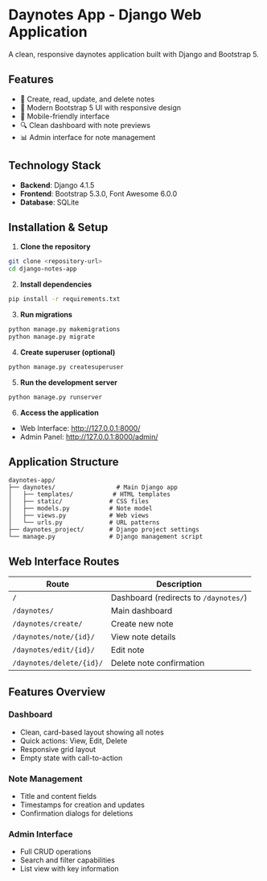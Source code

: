 # Daynotes App - Django Web Application

A clean, responsive daynotes application built with Django and Bootstrap 5.

## Features

- 📝 Create, read, update, and delete notes
- 🎨 Modern Bootstrap 5 UI with responsive design
- 📱 Mobile-friendly interface
- 🔍 Clean dashboard with note previews
- 📊 Admin interface for note management

## Technology Stack

- **Backend**: Django 4.1.5
- **Frontend**: Bootstrap 5.3.0, Font Awesome 6.0.0
- **Database**: SQLite

## Installation & Setup

1. **Clone the repository**
```bash
git clone <repository-url>
cd django-notes-app
```

2. **Install dependencies**
```bash
pip install -r requirements.txt
```

3. **Run migrations**
```bash
python manage.py makemigrations
python manage.py migrate
```

4. **Create superuser (optional)**
```bash
python manage.py createsuperuser
```

5. **Run the development server**
```bash
python manage.py runserver
```

6. **Access the application**
- Web Interface: http://127.0.0.1:8000/
- Admin Panel: http://127.0.0.1:8000/admin/

## Application Structure

```
daynotes-app/
├── daynotes/                 # Main Django app
│   ├── templates/           # HTML templates
│   ├── static/             # CSS files
│   ├── models.py           # Note model
│   ├── views.py            # Web views
│   └── urls.py             # URL patterns
├── daynotes_project/       # Django project settings
└── manage.py               # Django management script
```

## Web Interface Routes

| Route | Description |
|-------|-------------|
| `/` | Dashboard (redirects to `/daynotes/`) |
| `/daynotes/` | Main dashboard |
| `/daynotes/create/` | Create new note |
| `/daynotes/note/{id}/` | View note details |
| `/daynotes/edit/{id}/` | Edit note |
| `/daynotes/delete/{id}/` | Delete note confirmation |

## Features Overview

### Dashboard
- Clean, card-based layout showing all notes
- Quick actions: View, Edit, Delete
- Responsive grid layout
- Empty state with call-to-action

### Note Management
- Title and content fields
- Timestamps for creation and updates
- Confirmation dialogs for deletions

### Admin Interface
- Full CRUD operations
- Search and filter capabilities
- List view with key information